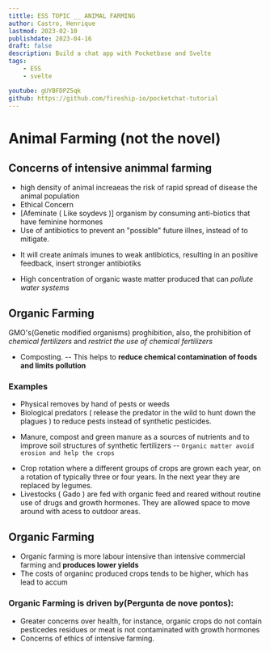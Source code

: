 ```yaml
---
tittle: ESS TOPIC __ ANIMAL FARMING
author: Castro, Henrique
lastmod: 2023-02-10
publishdate: 2023-04-16
draft: false
description: Build a chat app with Pocketbase and Svelte
tags: 
    - ESS
    - svelte

youtube: gUYBFDPZ5qk
github: https://github.com/fireship-io/pocketchat-tutorial
---
```

# Animal Farming (not the novel)

## Concerns of intensive animmal farming
+ high density of animal increaeas the risk of rapid spread of disease the animal population
+ Ethical Concern 
+ [Afeminate ( Like soydevs )] organism by consuming anti-biotics that have feminine hormones
+ Use of antibiotics to prevent an "possible" future illnes, instead of to mitigate.
* It will create animals imunes to weak antibiotics, resulting in an positive feedback, insert stronger antibiotiks
+ High concentration of organic waste matter produced that can *pollute water systems*
  
## Organic Farming 
GMO's(Genetic modified organisms) proghibition, also, the prohibition of *chemical fertilizers* and *restrict the use of chemical fertilizers*
+ Composting.
-- This helps to **reduce chemical contamination of foods and limits pollution** 

### Examples
   + Physical removes by hand of pests or weeds
   + Biological predators ( release the predator in the wild to hunt down the plagues ) to reduce pests instead of synthetic pesticides.
   * Manure, compost and green manure as a sources of nutrients and to improve soil structures of synthetic fertilizers 
  -- ``Organic matter avoid erosion and help the crops``
   + Crop rotation where a different groups of crops are grown each year, on a rotation of typically three or four years. In the next year they are     replaced by legumes.
   + Livestocks ( Gado ) are fed with organic feed and reared without routine use of drugs and growth hormones. They are allowed space to move around with acess to outdoor areas.
## Organic Farming 
- Organic farming is more labour intensive than intensive commercial farming and **produces lower yields**
- The costs of organinc produced crops tends to be higher, which has lead to accum

### Organic Farming is driven by(Pergunta de nove pontos):
+ Greater concerns over health, for instance, organic crops do not contain pesticedes residues or meat is not contaminated with growth hormones
+ Concerns of ethics of intensive farming.



